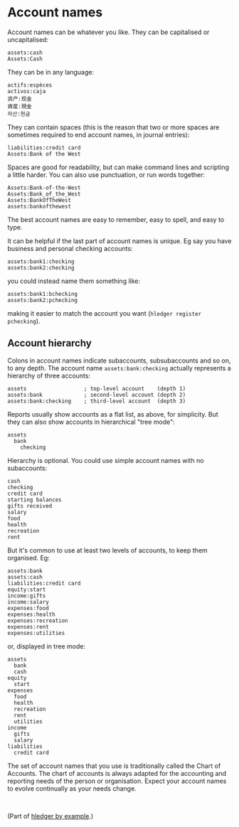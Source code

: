 # Account names

Account names can be whatever you like.
They can be capitalised or uncapitalised:
```
assets:cash
Assets:Cash
```

They can be in any language:
```
actifs:espèces
activos:caja
资产:现金
資産:現金
자산:현금
```

They can contain spaces
(this is the reason that two or more spaces are sometimes required
to end account names, in journal entries):
```
liabilities:credit card
Assets:Bank of the West
```

Spaces are good for readability, but can make command lines and scripting a little harder.
You can also use punctuation, or run words together:
```
Assets:Bank-of-the-West
Assets:Bank_of_the_West
Assets:BankOfTheWest
assets:bankofthewest
```

The best account names are easy to remember, easy to spell, and easy to type.

It can be helpful if the last part of account names is unique.
Eg say you have business and personal checking accounts:
```
assets:bank1:checking
assets:bank2:checking
```
you could instead name them something like:
```
assets:bank1:bchecking
assets:bank2:pchecking
```
making it easier to match the account you want (`hledger register pchecking`).

## Account hierarchy

Colons in account names indicate subaccounts, subsubaccounts and so on, to any depth.
The account name `assets:bank:checking` actually represents a hierarchy of three accounts:
```
assets                  ; top-level account    (depth 1)
assets:bank             ; second-level account (depth 2)
assets:bank:checking    ; third-level account  (depth 3)
```

Reports usually show accounts as a flat list, as above, for simplicity.
But they can also show accounts in hierarchical "tree mode":
```
assets
  bank
    checking
```

Hierarchy is optional. You could use simple account names with no subaccounts:
```
cash
checking
credit card
starting balances
gifts received
salary
food
health
recreation
rent
```

But it's common to use at least two levels of accounts, to keep them organised.
Eg:
```
assets:bank
assets:cash
liabilities:credit card
equity:start
income:gifts
income:salary
expenses:food
expenses:health
expenses:recreation
expenses:rent
expenses:utilities
```
or, displayed in tree mode:
```
assets
  bank
  cash
equity
  start
expenses
  food
  health
  recreation
  rent
  utilities
income
  gifts
  salary
liabilities
  credit card
```

The set of account names that you use is traditionally called the Chart of Accounts.
The chart of accounts is always adapted for the accounting and reporting needs
of the person or organisation.
Expect your account names to evolve continually as your needs change.



<br>

(Part of [hledger by example](hledger-by-example.md).)
